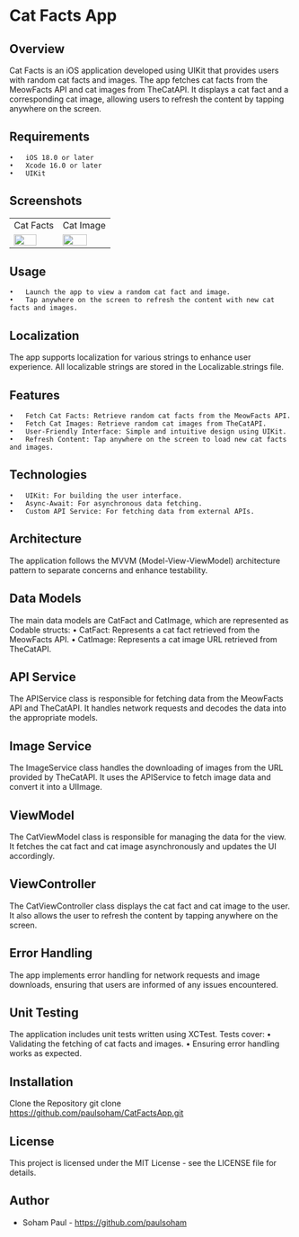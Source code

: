 #  Cat Facts App

##  Overview
Cat Facts is an iOS application developed using UIKit that provides users with random cat facts and images. The app fetches cat facts from the MeowFacts API and cat images from TheCatAPI. It displays a cat fact and a corresponding cat image, allowing users to refresh the content by tapping anywhere on the screen.
##  Requirements
	•	iOS 18.0 or later
	•	Xcode 16.0 or later
	•	UIKit

##  Screenshots
<table> <tr> <td>Cat Facts</td> <td>Cat Image</td> </tr> <tr> <td><img src="https://example.com/cat_facts_image" width=75% height=75%></td> <td><img src="https://example.com/cat_image" width=75% height=75%></td> </tr> </table>

##  Usage
	•	Launch the app to view a random cat fact and image.
	•	Tap anywhere on the screen to refresh the content with new cat facts and images.

##  Localization
The app supports localization for various strings to enhance user experience. All localizable strings are stored in the Localizable.strings file.
##  Features
	•	Fetch Cat Facts: Retrieve random cat facts from the MeowFacts API.
	•	Fetch Cat Images: Retrieve random cat images from TheCatAPI.
	•	User-Friendly Interface: Simple and intuitive design using UIKit.
	•	Refresh Content: Tap anywhere on the screen to load new cat facts and images.

##  Technologies
	•	UIKit: For building the user interface.
	•	Async-Await: For asynchronous data fetching.
	•	Custom API Service: For fetching data from external APIs.

##  Architecture
The application follows the MVVM (Model-View-ViewModel) architecture pattern to separate concerns and enhance testability.

##  Data Models
The main data models are CatFact and CatImage, which are represented as Codable structs:
	•	CatFact: Represents a cat fact retrieved from the MeowFacts API.
	•	CatImage: Represents a cat image URL retrieved from TheCatAPI.

##  API Service
The APIService class is responsible for fetching data from the MeowFacts API and TheCatAPI. It handles network requests and decodes the data into the appropriate models.

##  Image Service
The ImageService class handles the downloading of images from the URL provided by TheCatAPI. It uses the APIService to fetch image data and convert it into a UIImage.

##  ViewModel
The CatViewModel class is responsible for managing the data for the view. It fetches the cat fact and cat image asynchronously and updates the UI accordingly.

##  ViewController
The CatViewController class displays the cat fact and cat image to the user. It also allows the user to refresh the content by tapping anywhere on the screen.
##  Error Handling
The app implements error handling for network requests and image downloads, ensuring that users are informed of any issues encountered.

##  Unit Testing
The application includes unit tests written using XCTest. Tests cover:
	•	Validating the fetching of cat facts and images.
	•	Ensuring error handling works as expected.

##  Installation
Clone the Repository
git clone https://github.com/paulsoham/CatFactsApp.git

##  License
This project is licensed under the MIT License - see the LICENSE file for details.

##  Author
* Soham Paul - https://github.com/paulsoham
